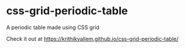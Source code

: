 # css-grid-periodic-table
 A periodic table made using CSS grid

 Check it out at https://krithikvallem.github.io/css-grid-periodic-table/
